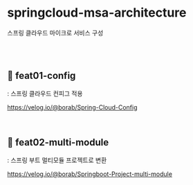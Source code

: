 # springcloud-msa-architecture
스프링 클라우드 마이크로 서비스 구성


<br>
<br>

## 🤔 feat01-config
: 스프링 클라우드 컨피그 적용

https://velog.io/@borab/Spring-Cloud-Config

<br>

## 🤔 feat02-multi-module
: 스프링 부트 멀티모듈 프로젝트로 변환

https://velog.io/@borab/Springboot-Project-multi-module
